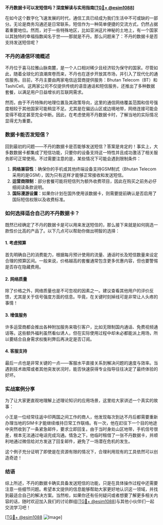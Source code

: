 **不丹数据卡可以发短信吗？深度解读与实用指南[[TG💪+ @esim1088](https://t.me/s/esim1088)]**

在如今这个数字化飞速发展的时代，通信工具已经成为我们生活中不可或缺的一部分。无论是商务沟通还是日常联系，短信作为一种简单便捷的交流方式，仍然占据着重要地位。然而，对于一些特殊地区，比如亚洲这片神秘的土地上，有一个国家以其独特的幸福指数闻名于世——那就是不丹。那么问题来了：不丹的数据卡是否支持发送短信呢？

### 不丹的通信环境概述

不丹位于喜马拉雅山脉南麓，是一个人口相对稀少且经济较为保守的国家。尽管如此，随着全球化的浪潮席卷而来，不丹也在逐步开放其市场，并引入了现代化的通信服务。目前，不丹主要由两家电信运营商提供服务：Bhutan Telecom（BT）和TashiCell。这两家公司不仅提供传统的语音通话和短信服务，还推出了多种数据套餐，以满足用户日益增长的互联网需求。

然而，由于不丹特殊的地理位置及其政策导向，这里的通信网络覆盖范围和信号强度相较于其他国家可能稍显不足。尤其是在偏远山区或边境地带，网络连接可能会变得不稳定甚至完全中断。因此，在考虑使用不丹数据卡时，了解当地的实际情况显得尤为重要。

### 数据卡能否发短信？

回到最初的问题——不丹的数据卡是否能够发送短信？答案是肯定的！事实上，大多数数据卡都集成了短信功能，只要你的设备支持这一特性并且成功激活了相关服务即可正常使用。不过需要注意的是，某些情况下可能会遇到限制条件：

1. **网络兼容性**：确保你的手机或其他终端设备支持GSM制式（Bhutan Telecom采用的是GSM），因为只有这样才能够正常接收和发送短信。
2. **运营商限制**：部分套餐可能将短信列为额外收费项目，因此在购买之前务必仔细阅读条款说明。
3. **国际漫游设置**：如果你计划在国外使用该数据卡，则需要提前确认是否启用了国际短信权限以及收费标准。

### 如何选择适合自己的不丹数据卡？

既然已经确定了不丹的数据卡是可以用来发送短信的，那么接下来就是如何挑选一款性价比高的产品了。以下几点可以帮助你做出明智的选择：

#### 1. 考虑预算
首先明确自己的消费能力，根据每月预计使用的流量、通话时长及短信数量来设定合理的预算区间。一般来说，价格越高的套餐通常包含更多优惠内容，但也要警惕是否存在隐藏费用。

#### 2. 网络质量
除了价格之外，网络质量也是不可忽视的因素之一。建议查看其他用户的评价反馈，尤其是关于信号强度方面的信息。毕竟，在关键时刻掉线可是非常让人头疼的事情！

#### 3. 增值服务
许多运营商都会推出各种附加服务来吸引客户，比如无限制国内通话、免费视频通话等。这些额外福利虽然看似诱人，但在实际使用过程中却未必都能派上用场，所以要结合自身需求权衡利弊后再决定是否订阅。

#### 4. 客服支持
最后一点也是非常关键的一点——客服水平直接关系到解决问题的速度与效率。当遇到技术故障或者其他突发状况时，能否快速获得专业指导往往决定了最终体验的好坏。

### 实战案例分享

为了让大家更直观地理解上述理论知识的应用场景，这里给大家讲述一个真实的故事：

小王是一位经常往返中印两国之间工作的商人，他发现每次到达不丹后都需要重新办理当地的SIM卡才能继续维持日常工作联络。有一次，他在赶往下一个目的地途中突然收到了一条紧急邮件，要求立即回复。由于当时身处山区地带，手机信号很差，根本无法通过电话完成沟通。情急之下，他临时租借了一张不丹数据卡，并顺利地通过微信给对方发送了回复邮件，避免了一场潜在危机的发生。

这个例子充分证明了即使是在资源有限的情况下，合理利用现有的工具依然可以创造奇迹！

### 结语

综上所述，不丹的数据卡确实具备发送短信的功能，只是在具体操作过程中还需要注意一些细节问题。希望本文提供的信息能够帮助大家更好地认识这一领域，并找到最适合自己的解决方案。当然啦，如果你还有任何疑问或者想要了解更多相关内容的话，随时欢迎加入我们的讨论群组[[TG💪+ @esim1088](https://t.me/s/esim1088)]与其他小伙伴们一起交流学习吧！

[[TG💪+ @esim1088](https://t.me/s/esim1088) ![Image](https://i.postimg.cc/4NQfJmqS/Snipaste-2025-05-13-00-14-12.png)]